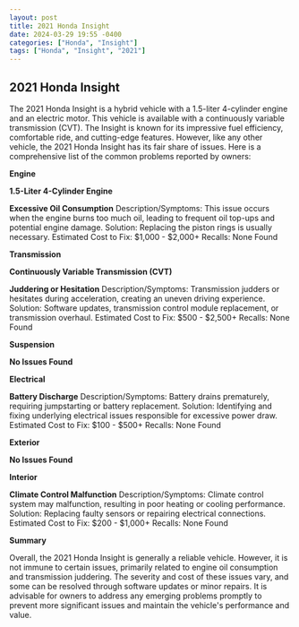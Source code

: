 ```yaml
---
layout: post
title: 2021 Honda Insight
date: 2024-03-29 19:55 -0400
categories: ["Honda", "Insight"]
tags: ["Honda", "Insight", "2021"]
---
```

## 2021 Honda Insight

The 2021 Honda Insight is a hybrid vehicle with a 1.5-liter 4-cylinder engine and an electric motor. This vehicle is available with a continuously variable transmission (CVT). The Insight is known for its impressive fuel efficiency, comfortable ride, and cutting-edge features. However, like any other vehicle, the 2021 Honda Insight has its fair share of issues. Here is a comprehensive list of the common problems reported by owners:

**Engine**

**1.5-Liter 4-Cylinder Engine**

**Excessive Oil Consumption**
Description/Symptoms: This issue occurs when the engine burns too much oil, leading to frequent oil top-ups and potential engine damage.
Solution: Replacing the piston rings is usually necessary.
Estimated Cost to Fix: $1,000 - $2,000+
Recalls: None Found

**Transmission**

**Continuously Variable Transmission (CVT)**

**Juddering or Hesitation**
Description/Symptoms: Transmission judders or hesitates during acceleration, creating an uneven driving experience.
Solution: Software updates, transmission control module replacement, or transmission overhaul.
Estimated Cost to Fix: $500 - $2,500+
Recalls: None Found

**Suspension**

**No Issues Found**

**Electrical**

**Battery Discharge**
Description/Symptoms: Battery drains prematurely, requiring jumpstarting or battery replacement.
Solution: Identifying and fixing underlying electrical issues responsible for excessive power draw.
Estimated Cost to Fix: $100 - $500+
Recalls: None Found

**Exterior**

**No Issues Found**

**Interior**

**Climate Control Malfunction**
Description/Symptoms: Climate control system may malfunction, resulting in poor heating or cooling performance.
Solution: Replacing faulty sensors or repairing electrical connections.
Estimated Cost to Fix: $200 - $1,000+
Recalls: None Found

**Summary**

Overall, the 2021 Honda Insight is generally a reliable vehicle. However, it is not immune to certain issues, primarily related to engine oil consumption and transmission juddering. The severity and cost of these issues vary, and some can be resolved through software updates or minor repairs. It is advisable for owners to address any emerging problems promptly to prevent more significant issues and maintain the vehicle's performance and value.
